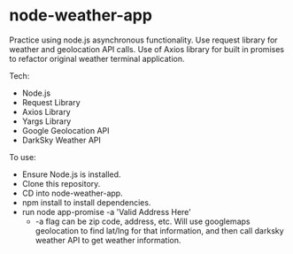 # node-weather-app

Practice using node.js asynchronous functionality. Use request library for weather and geolocation API calls. Use of Axios library 
for built in promises to refactor original weather terminal application.

Tech:
  - Node.js
  - Request Library
  - Axios Library
  - Yargs Library
  - Google Geolocation API
  - DarkSky Weather API

To use:
- Ensure Node.js is installed.
- Clone this repository. 
- CD into node-weather-app.
- npm install to install dependencies.
- run node app-promise -a 'Valid Address Here'
  - -a flag can be zip code, address, etc. Will use googlemaps geolocation to find lat/lng for that information, and then call
    darksky weather API to get weather information.
